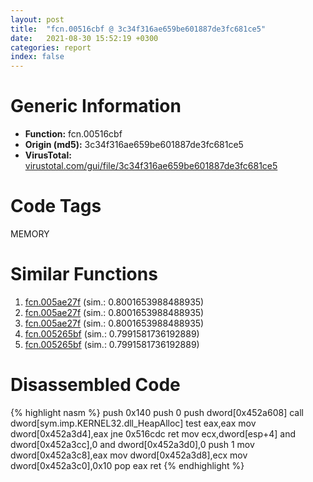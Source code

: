 ```yaml
---
layout: post
title:  "fcn.00516cbf @ 3c34f316ae659be601887de3fc681ce5"
date:   2021-08-30 15:52:19 +0300
categories: report
index: false
---
```


# Generic Information
- **Function:** fcn.00516cbf
- **Origin (md5):** 3c34f316ae659be601887de3fc681ce5
- **VirusTotal:** [virustotal.com/gui/file/3c34f316ae659be601887de3fc681ce5][virustotal_ref]

# Code Tags
<span class="tag" id="MEMORY">MEMORY</span>


# Similar Functions

1. [fcn.005ae27f][similar_1_ref] (sim.: 0.8001653988488935)
2. [fcn.005ae27f][similar_2_ref] (sim.: 0.8001653988488935)
3. [fcn.005ae27f][similar_3_ref] (sim.: 0.8001653988488935)
4. [fcn.005265bf][similar_4_ref] (sim.: 0.7991581736192889)
5. [fcn.005265bf][similar_5_ref] (sim.: 0.7991581736192889)


# Disassembled Code

{% highlight nasm %}
push 0x140
push 0
push dword[0x452a608]
call dword[sym.imp.KERNEL32.dll_HeapAlloc]
test eax,eax
mov dword[0x452a3d4],eax
jne 0x516cdc
ret 
mov ecx,dword[esp+4]
and dword[0x452a3cc],0
and dword[0x452a3d0],0
push 1
mov dword[0x452a3c8],eax
mov dword[0x452a3d8],ecx
mov dword[0x452a3c0],0x10
pop eax
ret 
{% endhighlight %}


[similar_1_ref]: /report/fcn.005ae27f@eb03a31db82a6f11507dce47c754d9ee
[similar_2_ref]: /report/fcn.005ae27f@4e8d6f73c8261716f687f8d06429ef4d
[similar_3_ref]: /report/fcn.005ae27f@792ba17bc3097e6be31d5d8d17300850
[similar_4_ref]: /report/fcn.005265bf@0badfb4d6d6a20c5575c67a0335adf26
[similar_5_ref]: /report/fcn.005265bf@899b53af173c4215df56bb7ae747cad7
[virustotal_ref]: https://www.virustotal.com/gui/file/3c34f316ae659be601887de3fc681ce5